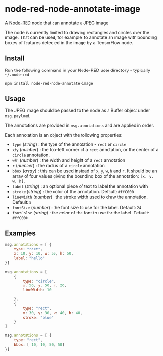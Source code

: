 node-red-node-annotate-image
==================

A <a href="http://nodered.org" target="_new">Node-RED</a> node that can annotate
a JPEG image.

The node is currently limited to drawing rectangles and circles over the image.
That can be used, for example, to annotate an image with bounding boxes of features
detected in the image by a TensorFlow node.

Install
-------

Run the following command in your Node-RED user directory - typically `~/.node-red`

    npm install node-red-node-annotate-image


Usage
-----

The JPEG image should be passed to the node as a Buffer object under `msg.payload`.

The annotations are provided in <code>msg.annotations</code> and are applied in order.

Each annotation is an object with the following properties:

 - `type` (*string*) : the type of the annotation - `rect` or `circle`
 - `x`/`y` (*number*) : the top-left corner of a `rect` annotation, or the center of a `circle` annotation.
 - `w`/`h` (*number*) : the width and height of a `rect` annotation
 - `r` (*number*) : the radius of a `circle` annotation
 - `bbox` (*array*) : this can be used instead of `x`, `y`, `w`, `h` and `r`.
   It should be an array of four values giving the bounding box of the annotation:
   `[x, y, w, h]`.
 - `label` (*string*) : an optional piece of text to label the annotation with
 - `stroke` (*string*) : the color of the annotation. Default: `#ffC000`
 - `lineWidth` (*number*) : the stroke width used to draw the annotation. Default: `5`
 - `fontSize` (*number*) : the font size to use for the label. Default: `24`
 - `fontColor` (*string*) : the color of the font to use for the label. Default: `#ffC000`


Examples
--------

```javascript
msg.annotations = [ {
    type: "rect",
    x: 10, y: 10, w: 50, h: 50,
    label: "hello"
}]
```
```javascript
msg.annotations = [
    {
        type: "circle",
        x: 50, y: 50, r: 20,
        lineWidth: 10

    },
    {
        type: "rect",
        x: 30, y: 30, w: 40, h: 40,
        stroke: "blue"
    }
]
```
```javascript
msg.annotations = [ {
    type: "rect",
    bbox: [ 10, 10, 50, 50]
}]
```
